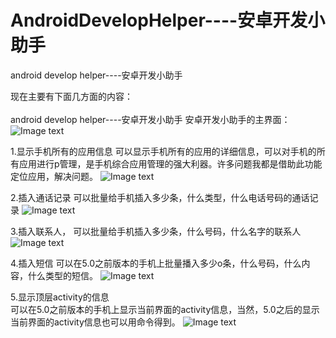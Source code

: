 # AndroidDevelopHelper----安卓开发小助手
android develop helper----安卓开发小助手

现在主要有下面几方面的内容：</br>
</br>
android develop helper----安卓开发小助手
安卓开发小助手的主界面：
![Image text](https://github.com/hfreeman2008/AndroidDevelopHelper/blob/master/captures/main_menu.png)


1.显示手机所有的应用信息
可以显示手机所有的应用的详细信息，可以对手机的所有应用进行p管理，是手机综合应用管理的强大利器。许多问题我都是借助此功能定位应用，解决问题。
![Image text](https://github.com/hfreeman2008/AndroidDevelopHelper/blob/master/captures/show_all_apps_info.png)


2.插入通话记录
可以批量给手机插入多少条，什么类型，什么电话号码的通话记录
![Image text](https://github.com/hfreeman2008/AndroidDevelopHelper/blob/master/captures/insert_call_log.png)

3.插入联系人，
可以批量给手机插入多少条，什么号码，什么名字的联系人
![Image text](https://github.com/hfreeman2008/AndroidDevelopHelper/blob/master/captures/insert_contact.png)

4.插入短信
可以在5.0之前版本的手机上批量播入多少o条，什么号码，什么内容，什么类型的短信。
![Image text](https://github.com/hfreeman2008/AndroidDevelopHelper/blob/master/captures/insert_sms.png)


5.显示顶层activity的信息</br>
可以在5.0之前版本的手机上显示当前界面的activity信息，当然，5.0之后的显示当前界面的activity信息也可以用命令得到。
![Image text](https://github.com/hfreeman2008/AndroidDevelopHelper/blob/master/captures/show_top_activity_info.png)

</br>

